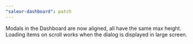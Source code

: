 ```yaml
---
"saleor-dashboard": patch
---
```


Modals in the Dashboard are now aligned, all have the same max height. Loading items on scroll works when the dialog is displayed in large screen.
